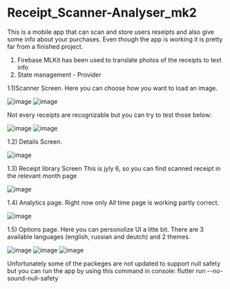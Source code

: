 # Receipt_Scanner-Analyser_mk2
This is a mobile app that can scan and store users reseipts and also give some info about your purchases. Even though the app is working it is pretty far from a finished project.
1) Firebase MLKit has been used to translate photos of the receipts to text info
2) State management - Provider

1.1)Scanner Screen. Here you can choose how you want to load an image.

![image](https://user-images.githubusercontent.com/91117744/177558474-9b6f810b-b2ef-4fd1-a65c-802cdd5a1f5f.png)
![image](https://user-images.githubusercontent.com/91117744/177558527-8cfb78ed-01db-4b1a-a6b1-6974ca310b5b.png)

Not every receipts are recognizable but you can try to test those below:

![image](https://user-images.githubusercontent.com/91117744/177557488-3b9b7b45-7681-4d11-9fb2-e344f2014e80.png)
![image](https://user-images.githubusercontent.com/91117744/177557644-c7f8ea88-2636-4134-a37a-cbda93469408.png)

1.2) Details Screen.

![image](https://user-images.githubusercontent.com/91117744/177558559-94f0faef-1a84-488e-8217-c33df8f98ed8.png)

1.3) Receipt library Screen
This is jyly 6, so you can find scanned receipt in the relevant month page 

![image](https://user-images.githubusercontent.com/91117744/177559038-7c190483-109a-40ad-aaef-560bf5855035.png)

1.4) Analytics page. Right now only All time page is working partly correct.

![image](https://user-images.githubusercontent.com/91117744/177559293-98cfaeba-ccd3-4881-8f30-bfd0fb95ea9a.png)

1.5) Options page. Here you can personolize UI a litte bit. There are 3 available languages (english, russian and deutch) and 2 themes.

![image](https://user-images.githubusercontent.com/91117744/177559981-a514d275-adf7-471f-96f9-f4f456df9e73.png)
![image](https://user-images.githubusercontent.com/91117744/177560037-9b9b0e01-0e95-4548-8929-eda4730f723f.png)
![image](https://user-images.githubusercontent.com/91117744/177560065-1072494e-c0b2-43c6-a1a7-7d1025e8c0c0.png)

Unfortunately some of the packeges are not updated to support null safety but you can run the app by using this command in console: flutter run --no-sound-null-safety
